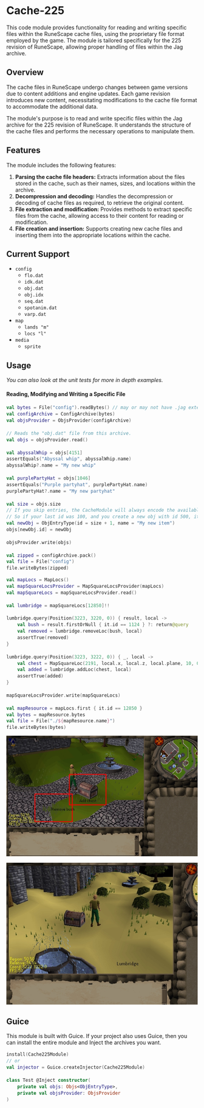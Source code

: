 # Cache-225

This code module provides functionality for reading and writing specific files within
the RuneScape cache files, using the proprietary file format employed by the game. 
The module is tailored specifically for the 225 revision of RuneScape, allowing proper
handling of files within the Jag archive.

## Overview
The cache files in RuneScape undergo changes between game versions due to content 
additions and engine updates. Each game revision introduces new content, necessitating
modifications to the cache file format to accommodate the additional data.

The module's purpose is to read and write specific files within the Jag archive for the 
225 revision of RuneScape. It understands the structure of the cache files and performs
the necessary operations to manipulate them.

## Features
The module includes the following features:

1. **Parsing the cache file headers:** Extracts information about the files stored in the cache, such as their names, sizes, and locations within the archive.
2. **Decompression and decoding:** Handles the decompression or decoding of cache files as required, to retrieve the original content.
3. **File extraction and modification:** Provides methods to extract specific files from the cache, allowing access to their content for reading or modification.
4. **File creation and insertion:** Supports creating new cache files and inserting them into the appropriate locations within the cache.

## Current Support
- `config`
  - `flo.dat`
  - `idk.dat`
  - `obj.dat`
  - `obj.idx`
  - `seq.dat`
  - `spotanim.dat`
  - `varp.dat`
- `map`
  - `lands "m"`
  - `locs "l"`
- `media`
  - `sprite`

## Usage
_You can also look at the unit tests for more in depth examples._

#### Reading, Modifying and Writing a Specific File
```kotlin
val bytes = File("config").readBytes() // may or may not have .jag extension.
val configArchive = ConfigArchive(bytes)
val objsProvider = ObjsProvider(configArchive)

// Reads the "obj.dat" file from this archive.
val objs = objsProvider.read()

val abyssalWhip = objs[4151]
assertEquals("Abyssal whip", abyssalWhip.name)
abyssalWhip?.name = "My new whip"

val purplePartyHat = objs[1046]
assertEquals("Purple partyhat", purplePartyHat.name)
purplePartyHat?.name = "My new partyhat"

val size = objs.size
// If you skip entries, the CacheModule will always encode the available files in order.
// So if your last id was 100, and you create a new obj with id 500, it will be encoded as id 101.
val newObj = ObjEntryType(id = size + 1, name = "My new item")
objs[newObj.id] = newObj

objsProvider.write(objs)

val zipped = configArchive.pack()
val file = File("config")
file.writeBytes(zipped)
```

```kotlin
val mapLocs = MapLocs()
val mapSquareLocsProvider = MapSquareLocsProvider(mapLocs)
val mapSquareLocs = mapSquareLocsProvider.read()

val lumbridge = mapSquareLocs[12850]!!

lumbridge.query(Position(3223, 3220, 0)) { result, local ->
    val bush = result.firstOrNull { it.id == 1124 } ?: return@query
    val removed = lumbridge.removeLoc(bush, local)
    assertTrue(removed)
}

lumbridge.query(Position(3223, 3222, 0)) { _, local ->
    val chest = MapSquareLoc(2191, local.x, local.z, local.plane, 10, 0)
    val added = lumbridge.addLoc(chest, local)
    assertTrue(added)
}

mapSquareLocsProvider.write(mapSquareLocs)

val mapResource = mapLocs.first { it.id == 12850 }
val bytes = mapResource.bytes
val file = File("./${mapResource.name}")
file.writeBytes(bytes)
```

<p align="center">
  <img src="https://github.com/ultraviolet-jordan/kt225/blob/main/github/map_edit_example.jpg?raw=true" alt="An example of an edit to the map."/>
</p>

<p align="center">
  <img src="https://github.com/ultraviolet-jordan/kt225/blob/main/github/map_edit_example_2.jpg?raw=true" alt="An example of an edit to the map."/>
</p>

## Guice
This module is built with Guice. If your project also uses Guice, then you can install
the entire module and Inject the archives you want.

```kotlin
install(Cache225Module)
// or
val injector = Guice.createInjector(Cache225Module)

class Test @Inject constructor(
    private val objs: Objs<ObjEntryType>,
    private val objsProvider: ObjsProvider
)
```
